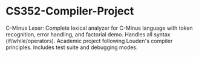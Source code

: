 # CS352-Compiler-Project
C-Minus Lexer: Complete lexical analyzer for C-Minus language with token recognition, error handling, and factorial demo. Handles all syntax (if/while/operators). Academic project following Louden's compiler principles. Includes test suite and debugging modes.
